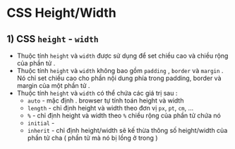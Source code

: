 # CSS Height/Width
## **1) CSS `height` - `width`**
- Thuộc tính `height` và `width` được sử dụng để set chiều cao và chiều rộng của phần tử .
- Thuộc tính `height` và `width` không bao gồm `padding` , `border` và `margin` . Nó chỉ set chiều cao cho phần nội dung phía trong padding, border và margin của một phần tử .
- Thuộc tính `height` và `width` có thể chứa các giá trị sau :
    - `auto` - mặc định . browser tự tính toán height và width
    - `length` - chỉ định height và width theo đơn vị `px`, `pt`, `cm`, ...
    - `%` - chỉ định height và width theo `%` chiều rộng của phần tử chứa nó 
    - `initial` - 
    - `inherit` - chỉ định height/width sẽ kế thừa thông số height/width của phần tử cha ( phần tử mà nó bị lồng ở trong )